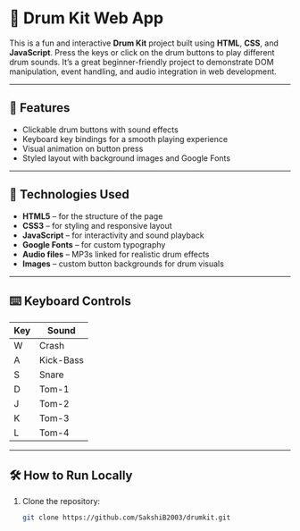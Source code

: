 # 🥁 Drum Kit Web App

This is a fun and interactive **Drum Kit** project built using **HTML**, **CSS**, and **JavaScript**. Press the keys or click on the drum buttons to play different drum sounds. It’s a great beginner-friendly project to demonstrate DOM manipulation, event handling, and audio integration in web development.

---

## 🎯 Features

- Clickable drum buttons with sound effects
- Keyboard key bindings for a smooth playing experience
- Visual animation on button press
- Styled layout with background images and Google Fonts

---

## 🚀 Technologies Used

- **HTML5** – for the structure of the page
- **CSS3** – for styling and responsive layout
- **JavaScript** – for interactivity and sound playback
- **Google Fonts** – for custom typography
- **Audio files** – MP3s linked for realistic drum effects
- **Images** – custom button backgrounds for drum visuals

---

## ⌨️ Keyboard Controls

| Key | Sound        |
|-----|--------------|
| W   | Crash        |
| A   | Kick-Bass    |
| S   | Snare        |
| D   | Tom-1        |
| J   | Tom-2        |
| K   | Tom-3        |
| L   | Tom-4        |

---

## 🛠️ How to Run Locally

1. Clone the repository:
   ```bash
   git clone https://github.com/SakshiB2003/drumkit.git
